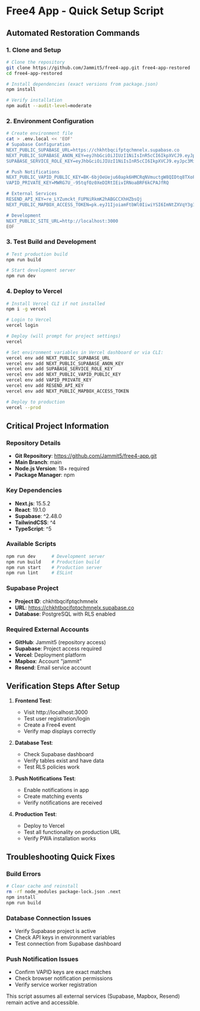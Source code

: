 # Free4 App - Quick Setup Script

## Automated Restoration Commands

### 1. Clone and Setup
```bash
# Clone the repository
git clone https://github.com/Jammit5/free4-app.git free4-app-restored
cd free4-app-restored

# Install dependencies (exact versions from package.json)
npm install

# Verify installation
npm audit --audit-level=moderate
```

### 2. Environment Configuration
```bash
# Create environment file
cat > .env.local << 'EOF'
# Supabase Configuration
NEXT_PUBLIC_SUPABASE_URL=https://chkhtbqcifptqchmnelx.supabase.co
NEXT_PUBLIC_SUPABASE_ANON_KEY=eyJhbGciOiJIUzI1NiIsInR5cCI6IkpXVCJ9.eyJpc3MiOiJzdXBhYmFzZSIsInJlZiI6ImNoa2h0YnFjaWZwdHFjaG1uZWx4Iiwicm9sZSI6ImFub24iLCJpYXQiOjE3NTU3Njk1NTYsImV4cCI6MjA3MTM0NTU1Nn0.1i1avx2yn8lNQHjMpPeNOMVEPyB8nBJqYa993gj3RFo
SUPABASE_SERVICE_ROLE_KEY=eyJhbGciOiJIUzI1NiIsInR5cCI6IkpXVCJ9.eyJpc3MiOiJzdXBhYmFzZSIsInJlZiI6ImNoa2h0YnFjaWZwdHFjaG1uZWx4Iiwicm9sZSI6InNlcnZpY2Vfcm9sZSIsImlhdCI6MTc1NTc2OTU1NiwiZXhwIjoyMDcxMzQ1NTU2fQ.O_T7aZlmaFUwB1gv9iasyC-mJJFQnfn1Idxc2MMlR1Y

# Push Notifications
NEXT_PUBLIC_VAPID_PUBLIC_KEY=BK-6bjOeUeju60apk6HMCRqNVmuctgW8QIDtq8TXoF2A6YvxczbwH4IChkKcjeXyVWCjzxiMlgRuSSdHmfzECSM
VAPID_PRIVATE_KEY=MWRG7U_-95tqfOz0XeDIRtIEivIRNoaBRF6kCPAJfRQ

# External Services
RESEND_API_KEY=re_LYZumckt_FUPNiRkmK2hABGCCXhHZbsQj
NEXT_PUBLIC_MAPBOX_ACCESS_TOKEN=pk.eyJ1IjoiamFtbWl0IiwiYSI6ImNtZXVqY3g1NjAwbXAyanIxaWlmdzl1MXEifQ.rQKas2Jz4pdktxAihOBqEQ

# Development
NEXT_PUBLIC_SITE_URL=http://localhost:3000
EOF
```

### 3. Test Build and Development
```bash
# Test production build
npm run build

# Start development server
npm run dev
```

### 4. Deploy to Vercel
```bash
# Install Vercel CLI if not installed
npm i -g vercel

# Login to Vercel
vercel login

# Deploy (will prompt for project settings)
vercel

# Set environment variables in Vercel dashboard or via CLI:
vercel env add NEXT_PUBLIC_SUPABASE_URL
vercel env add NEXT_PUBLIC_SUPABASE_ANON_KEY
vercel env add SUPABASE_SERVICE_ROLE_KEY
vercel env add NEXT_PUBLIC_VAPID_PUBLIC_KEY
vercel env add VAPID_PRIVATE_KEY
vercel env add RESEND_API_KEY
vercel env add NEXT_PUBLIC_MAPBOX_ACCESS_TOKEN

# Deploy to production
vercel --prod
```

## Critical Project Information

### Repository Details
- **Git Repository**: https://github.com/Jammit5/free4-app.git
- **Main Branch**: main
- **Node.js Version**: 18+ required
- **Package Manager**: npm

### Key Dependencies
- **Next.js**: 15.5.2
- **React**: 19.1.0
- **Supabase**: ^2.48.0
- **TailwindCSS**: ^4
- **TypeScript**: ^5

### Available Scripts
```bash
npm run dev      # Development server
npm run build    # Production build
npm run start    # Production server
npm run lint     # ESLint
```

### Supabase Project
- **Project ID**: chkhtbqcifptqchmnelx
- **URL**: https://chkhtbqcifptqchmnelx.supabase.co
- **Database**: PostgreSQL with RLS enabled

### Required External Accounts
- **GitHub**: Jammit5 (repository access)
- **Supabase**: Project access required
- **Vercel**: Deployment platform
- **Mapbox**: Account "jammit"
- **Resend**: Email service account

## Verification Steps After Setup

1. **Frontend Test**:
   - Visit http://localhost:3000
   - Test user registration/login
   - Create a Free4 event
   - Verify map displays correctly

2. **Database Test**:
   - Check Supabase dashboard
   - Verify tables exist and have data
   - Test RLS policies work

3. **Push Notifications Test**:
   - Enable notifications in app
   - Create matching events
   - Verify notifications are received

4. **Production Test**:
   - Deploy to Vercel
   - Test all functionality on production URL
   - Verify PWA installation works

## Troubleshooting Quick Fixes

### Build Errors
```bash
# Clear cache and reinstall
rm -rf node_modules package-lock.json .next
npm install
npm run build
```

### Database Connection Issues
- Verify Supabase project is active
- Check API keys in environment variables
- Test connection from Supabase dashboard

### Push Notification Issues
- Confirm VAPID keys are exact matches
- Check browser notification permissions
- Verify service worker registration

This script assumes all external services (Supabase, Mapbox, Resend) remain active and accessible.